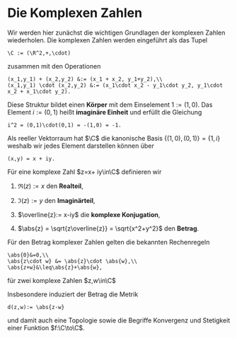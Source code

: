 # Die Komplexen Zahlen

Wir werden hier zunächst die wichtigen Grundlagen der komplexen Zahlen wiederholen.
Die komplexen Zahlen werden eingeführt als das Tupel

```{math}
\C := (\R^2,+,\cdot)
```

zusammen mit den Operationen

```{math}
(x_1,y_1) + (x_2,y_2) &:= (x_1 + x_2, y_1+y_2),\\
(x_1,y_1) \cdot (x_2,y_2) &:= (x_1\cdot x_2 - y_1\cdot y_2, y_1\cdot x_2 + x_1\cdot y_2).
```

Diese Struktur bildet einen **Körper** mit dem Einselement $1:=(1,0)$. Das Element $i:=(0,1)$ heißt **imaginäre Einheit** und erfüllt die Gleichung

```{math}
i^2 = (0,1)\cdot(0,1) = -(1,0) = -1.
```

Als reeller Vektorraum hat $\C$ die kanonische Basis $\{(1,0),(0,1)\}=\{1,i\}$ weshalb wir jedes Element darstellen können über

```{math}
(x,y) = x + iy.
```

Für eine komplexe Zahl $z=x+ iy\in\C$ definieren wir

1. $\Re(z):= x$ den **Realteil**,

2. $\Im(z):=y$ den **Imaginärteil**,

3. $\overline{z}:= x-iy$ die **komplexe Konjugation**,

4. $\abs{z} = \sqrt{z\overline{z}} = \sqrt{x^2+y^2}$ den **Betrag**.

Für den Betrag komplexer Zahlen gelten die bekannten Rechenregeln

```{math}
\abs{0}&=0,\\
\abs{z\cdot w} &= \abs{z}\cdot \abs{w},\\
\abs{z+w}&\leq\abs{z}+\abs{w},
```

für zwei komplexe Zahlen $z,w\in\C$

Insbesondere induziert der Betrag die Metrik

```{math}
d(z,w):= \abs{z-w}
```

und damit auch eine Topologie sowie die Begriffe Konvergenz und Stetigkeit einer Funktion $f:\C\to\C$.
